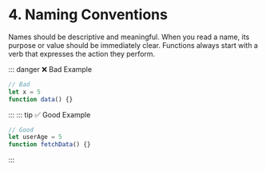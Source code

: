 # 4. Naming Conventions

Names should be descriptive and meaningful. When you read a name, its purpose or
value should be immediately clear. Functions always start with a verb that
expresses the action they perform.

::: danger ❌ Bad Example
```js
// Bad
let x = 5
function data() {}
```
:::
::: tip ✅ Good Example
```js
// Good
let userAge = 5
function fetchData() {}
```
:::
